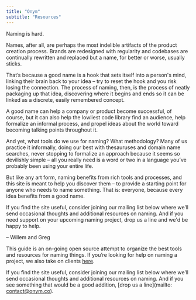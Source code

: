 ```yaml
---
title: "Onym"
subtitle: "Resources"
---
```


Naming is hard. 

Names, after all, are perhaps the most
indelible artifacts of the product creation process. Brands
are redesigned with regularity and codebases are
continually rewritten and replaced but a name,
for better or worse, usually sticks.

That’s because a good name is a hook that sets itself into a person's mind,
linking their brain back to your idea – try to reset the hook and you
risk losing the connection. The process of naming, then, is the process
of neatly packaging up that idea, discovering where it begins and ends 
so it can be linked as a discrete, easily remembered concept.

A good name can help a company or product become successful, of
course, but it can also help the lowliest code library find an
audience, help formalize an informal process, and propel
ideas about the world toward becoming talking points throughout it.

And yet, what tools do we use for naming? What methodology? Many
of us practice it informally, doing our best with thesauruses and
domain name searches, never stopping to formalize an approach because
it seems so devilishly simple – all you really need is a word or two
in a language you’ve probably been using your entire life.

But like any art form, naming benefits from rich tools and
processes, and this site is meant to help you discover them – to
provide a starting point for anyone who needs to name
something. That is: everyone, because every idea benefits from a good
name.

If you find the site useful, consider joining our mailing list below
where we’ll send occasional thoughts and additional
resources on naming. And if you need support on your upcoming naming
project, drop us a line and we'd be happy to help.

– Willem and Greg

This guide is an on-going open source attempt to organize the best
tools and resources for naming things. If you’re looking for help on
naming a project, we also take on clients [here](https://agency.onym.co).

If you find the site useful, consider joining our mailing list below
where we’ll send occasional thoughts and additional resources on
naming. And if you see something that would be a good addition, [drop us a
line](mailto: contact@onym.co).
